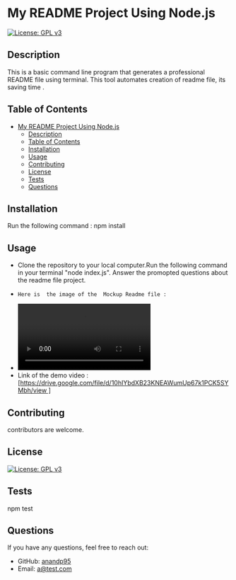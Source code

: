 

# My README Project Using Node.js

[![License: GPL v3](https://img.shields.io/badge/License-GPLv3-blue.svg)](https://www.gnu.org/licenses/gpl-3.0)


## Description 
This is a basic command line program that generates a professional README file using terminal. This tool automates creation of readme file, its saving time .


## Table of Contents


- [My README Project Using Node.js](#my-readme-project-using-nodejs)
  - [Description](#description)
  - [Table of Contents](#table-of-contents)
  - [Installation](#installation)
  - [Usage](#usage)
  - [Contributing](#contributing)
  - [License](#license)
  - [Tests](#tests)
  - [Questions](#questions)


## Installation

Run the following command : npm install   

## Usage


 *  Clone the repository to your local computer.Run the following command in your terminal  "node index.js". Answer the promopted questions about the readme file project.      
  *     Here is  the image of the  Mockup Readme file :

  *  ![ Mockup_ Image](Assets/Images/Ap_Readme.webm)
   * Link of the demo video : [https://drive.google.com/file/d/10hIYbdXB23KNEAWumUp67k1PCK5SYMbh/view ]

 ## Contributing
  
  contributors are welcome.


## License
  
  [![License: GPL v3](https://img.shields.io/badge/License-GPLv3-blue.svg)](https://www.gnu.org/licenses/gpl-3.0)

  ## Tests
  
  npm test

  ## Questions
  
  If you have any questions, feel free to reach out:
  
  - GitHub: [anandp95](https://github.com/anandp95)
  - Email: [a@test.com](mailto:a@test.com)